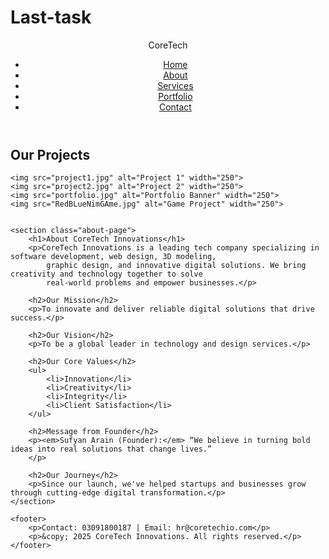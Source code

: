 # Last-task
<!-- about.html -->
<!DOCTYPE html>
<html lang="en">

<head>
    <meta charset="UTF-8" />
    <meta name="viewport" content="width=device-width, initial-scale=1.0" />
    <title>About Us | CoreTech Innovations</title>
    <link rel="stylesheet" href="style.css" />
    <script src="main.js"></script>

</head>

<body>
    <header>
        <nav class="navbar">
            <div class="logo">CoreTech</div>
            <ul class="nav-links">
                <li><a href="index.html">Home</a></li>
                <li><a href="about.html">About</a></li>
                <li><a href="services.html">Services</a></li>
                <li><a href="portfolio.html">Portfolio</a></li>
                <li><a href="contact.html">Contact</a></li>
            </ul>
        </nav>
    </header>
    <h2>Our Projects</h2>

    <img src="project1.jpg" alt="Project 1" width="250">
    <img src="project2.jpg" alt="Project 2" width="250">
    <img src="portfolio.jpg" alt="Portfolio Banner" width="250">
    <img src="RedBLueNimGAme.jpg" alt="Game Project" width="250">


    <section class="about-page">
        <h1>About CoreTech Innovations</h1>
        <p>CoreTech Innovations is a leading tech company specializing in software development, web design, 3D modeling,
            graphic design, and innovative digital solutions. We bring creativity and technology together to solve
            real-world problems and empower businesses.</p>

        <h2>Our Mission</h2>
        <p>To innovate and deliver reliable digital solutions that drive success.</p>

        <h2>Our Vision</h2>
        <p>To be a global leader in technology and design services.</p>

        <h2>Our Core Values</h2>
        <ul>
            <li>Innovation</li>
            <li>Creativity</li>
            <li>Integrity</li>
            <li>Client Satisfaction</li>
        </ul>

        <h2>Message from Founder</h2>
        <p><em>Sufyan Arain (Founder):</em> “We believe in turning bold ideas into real solutions that change lives.”
        </p>

        <h2>Our Journey</h2>
        <p>Since our launch, we've helped startups and businesses grow through cutting-edge digital transformation.</p>
    </section>

    <footer>
        <p>Contact: 03091800187 | Email: hr@coretechio.com</p>
        <p>&copy; 2025 CoreTech Innovations. All rights reserved.</p>
    </footer>
</body>

</html>
